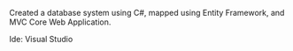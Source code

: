 Created a database system using C#, mapped using Entity Framework, and MVC Core Web Application.

Ide: Visual Studio
